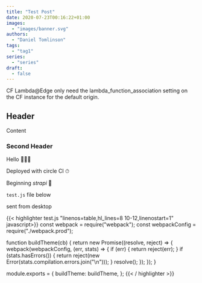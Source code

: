 ```yaml
---
title: "Test Post"
date: 2020-07-23T00:16:22+01:00
images:
  - "images/banner.svg"
authors:
  - "Daniel Tomlinson"
tags:
  - "tag1"
series:
  - "series"
draft:
  - false
---
```


CF Lambda@Edge only need the lambda_function_association setting on the CF instance for the default origin.

<!--more-->

## Header

Content

### Second Header

Hello 💁🏻‍♀️

Deployed with circle CI ⏱

Beginning _strapi_ 🐳

`test.js` file below

sent from desktop

{{< highlighter test.js "linenos=table,hl_lines=8 10-12,linenostart=1" javascript>}}
const webpack = require("webpack");
const webpackConfig = require("./webpack.prod");

function buildTheme(cb) {
  return new Promise((resolve, reject) => {
    webpack(webpackConfig, (err, stats) => {
      if (err) {
        return reject(err);
      }
      if (stats.hasErrors()) {
        return reject(new Error(stats.compilation.errors.join("\n")));
      }
      resolve();
    });
  });
}

module.exports = {
  buildTheme: buildTheme,
};
{{< / highlighter >}}
